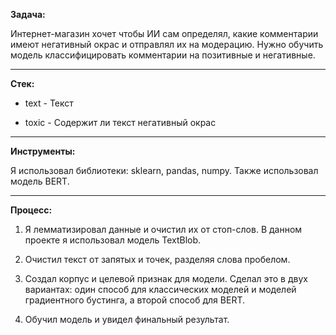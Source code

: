 **Задача:**

Интернет-магазин хочет чтобы ИИ сам определял, какие комментарии имеют негативный окрас и отправлял их на модерацию. Нужно обучить модель классифицировать комментарии на позитивные и негативные.
***

**Стек:**

- text	- Текст

- toxic - Содержит ли текст негативный окрас 
***
**Инструменты:**

Я использовал библиотеки: sklearn, pandas, numpy. Также использовал модель BERT.
***
**Процесс:**

1. Я лемматизировал данные и очистил их от стоп-слов. В данном проекте я использовал модель TextBlob.

2. Очистил текст от запятых и точек, разделяя слова пробелом. 

3. Создал корпус и целевой признак для модели. Сделал это в двух вариантах: один способ для классических моделей и моделей градиентного бустинга, а второй способ для BERT.

4. Обучил модель и увидел финальный результат.
